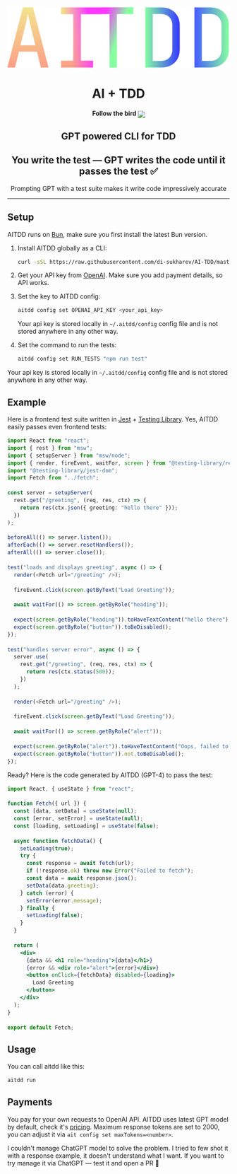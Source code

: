 <div align="center">
  <div>
    <img src=".github/logo-sexy.svg" alt="aitdd logo"/>
    <h1 align="center">AI + TDD</h1>
    <h4 align="center">Follow the bird <a href="https://twitter.com/io_Y_oi"><img src="https://img.shields.io/twitter/follow/io_Y_oi?style=flat&label=io_Y_oi&logo=twitter&color=0bf&logoColor=fff" align="center"></a>
    </h4>
  </div>
	<h2>GPT powered CLI for TDD</h2>
	<h2>You write the test — GPT writes the code until it passes the test ✅</h2>
	<p>Prompting GPT with a test suite makes it write code impressively accurate</p>
</div>

---

## Setup

AITDD runs on [Bun](https://bun.sh/), make sure you first install the latest Bun version.

1. Install AITDD globally as a CLI:

   ```sh
   curl -sSL https://raw.githubusercontent.com/di-sukharev/AI-TDD/master/install.sh | bash
   ```

2. Get your API key from [OpenAI](https://platform.openai.com/account/api-keys). Make sure you add payment details, so API works.

3. Set the key to AITDD config:

   ```sh
   aitdd config set OPENAI_API_KEY <your_api_key>
   ```

   Your api key is stored locally in `~/.aitdd/config` config file and is not stored anywhere in any other way.

4. Set the command to run the tests:

   ```sh
   aitdd config set RUN_TESTS "npm run test"
   ```

Your api key is stored locally in `~/.aitdd/config` config file and is not stored anywhere in any other way.

## Example

<!-- TODO: add CRUD example -->

Here is a frontend test suite written in [Jest](https://jestjs.io/) + [Testing Library](https://testing-library.com/). Yes, AITDD easily passes even frontend tests:

```typescript
import React from "react";
import { rest } from "msw";
import { setupServer } from "msw/node";
import { render, fireEvent, waitFor, screen } from "@testing-library/react";
import "@testing-library/jest-dom";
import Fetch from "../fetch";

const server = setupServer(
  rest.get("/greeting", (req, res, ctx) => {
    return res(ctx.json({ greeting: "hello there" }));
  })
);

beforeAll(() => server.listen());
afterEach(() => server.resetHandlers());
afterAll(() => server.close());

test("loads and displays greeting", async () => {
  render(<Fetch url="/greeting" />);

  fireEvent.click(screen.getByText("Load Greeting"));

  await waitFor(() => screen.getByRole("heading"));

  expect(screen.getByRole("heading")).toHaveTextContent("hello there");
  expect(screen.getByRole("button")).toBeDisabled();
});

test("handles server error", async () => {
  server.use(
    rest.get("/greeting", (req, res, ctx) => {
      return res(ctx.status(500));
    })
  );

  render(<Fetch url="/greeting" />);

  fireEvent.click(screen.getByText("Load Greeting"));

  await waitFor(() => screen.getByRole("alert"));

  expect(screen.getByRole("alert")).toHaveTextContent("Oops, failed to fetch!");
  expect(screen.getByRole("button")).not.toBeDisabled();
});
```

Ready? Here is the code generated by AITDD (GPT-4) to pass the test:

```jsx
import React, { useState } from "react";

function Fetch({ url }) {
  const [data, setData] = useState(null);
  const [error, setError] = useState(null);
  const [loading, setLoading] = useState(false);

  async function fetchData() {
    setLoading(true);
    try {
      const response = await fetch(url);
      if (!response.ok) throw new Error("Failed to fetch");
      const data = await response.json();
      setData(data.greeting);
    } catch (error) {
      setError(error.message);
    } finally {
      setLoading(false);
    }
  }

  return (
    <div>
      {data && <h1 role="heading">{data}</h1>}
      {error && <div role="alert">{error}</div>}
      <button onClick={fetchData} disabled={loading}>
        Load Greeting
      </button>
    </div>
  );
}

export default Fetch;
```

## Usage

You can call aitdd like this:

```sh
aitdd run
```

## Payments

You pay for your own requests to OpenAI API. AITDD uses latest GPT model by default, check it's [pricing](https://openai.com/pricing). Maximum response tokens are set to 2000, you can adjust it via `ait config set maxTokens=<number>`.

I couldn't manage ChatGPT model to solve the problem. I tried to few shot it with a response example, it doesn't understand what I want. If you want to try manage it via ChatGPT — test it and open a PR 🚀
